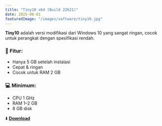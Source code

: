 ```yaml
---
title: "Tiny10 x64 (Build 22621)"
date: 2025-06-01
featuredImage: "/images/software/tiny10.jpg"
---
```


**Tiny10** adalah versi modifikasi dari Windows 10 yang sangat ringan, cocok untuk perangkat dengan spesifikasi rendah.

### 🧩 Fitur:
- Hanya 5 GB setelah instalasi
- Cepat & ringan
- Cocok untuk RAM 2 GB

### 💻 Minimum:
- CPU 1 GHz
- RAM 1–2 GB
- 8 GB disk

⬇️ **[Download](https://example.com/download/tiny10.zip)**
